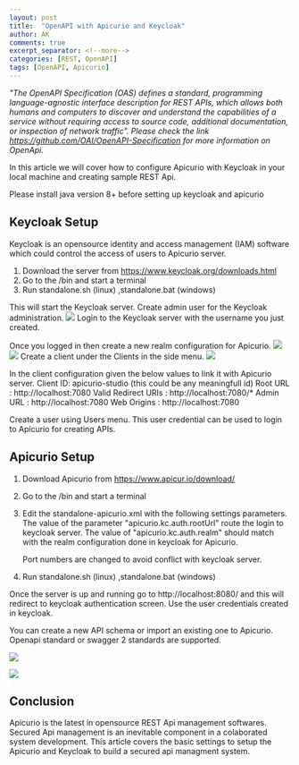 ```yaml
---
layout: post
title:  "OpenAPI with Apicurio and Keycloak"
author: AK
comments: true
excerpt_separator: <!--more-->
categories: [REST, OpenAPI]
tags: [OpenAPI, Apicurio]
---
```


*"The OpenAPI Specification (OAS) defines a standard, programming language-agnostic interface description for REST APIs, which allows both humans and computers to discover and understand the capabilities of a service without requiring access to source code, additional documentation, or inspection of network traffic". Please check the link https://github.com/OAI/OpenAPI-Specification for more information on OpenApi.*

In this article we will cover how to configure Apicurio with Keycloak in your local machine and creating sample REST Api.

<!--more-->

Please install java version 8+ before setting up keycloak and apicurio 

## Keycloak Setup

Keycloak is an opensource identity and access management (IAM) software which could control the access of users to Apicurio server.
1. Download the server from https://www.keycloak.org/downloads.html
2. Go to the <installation folder>/bin and start a terminal
3. Run standalone.sh (linux) ,standalone.bat (windows)

This will start the Keycloak server. Create admin user for the Keycloak administration.
![](/img/apicurio/keycloak-admin.png)
Login to the Keycloak server with the username you just created.

Once you logged in then create a new realm configuration for Apicurio.
![](/img/apicurio/keycloak-createrealm.png)
![](/img/apicurio/keycloak-addrealm.png)
Create a client under the Clients in the side menu. 
![](/img/apicurio/keycloak-addclient.png)

In the client configuration given the below values to link it with Apicurio server.
    Client ID: apicurio-studio (this could be any meaningfull id)
    Root URL : http://localhost:7080
    Valid Redirect URIs : http://localhost:7080/*
    Admin URL : http://localhost:7080
    Web Origins : http://localhost:7080

Create a user using Users menu. This user credential can be used to login to Apicurio for creating APIs.

## Apicurio Setup

1. Download Apicurio from https://www.apicur.io/download/
2. Go to the <installation folder>/bin and start a terminal
3. Edit the standalone-apicurio.xml with the following settings parameters.
    <system-properties>
        <property name="apicurio.kc.auth.rootUrl" value="http://localhost:8080/auth"/>
        <property name="apicurio.kc.auth.realm" value="apicurio"/>
        <property name="apicurio.hub.storage.jdbc.type" value="h2"/>
        <property name="apicurio.hub.storage.jdbc.init" value="true"/>
    </system-properties>
    The value of the parameter "apicurio.kc.auth.rootUrl" route the login to keycloak server. The value of "apicurio.kc.auth.realm" should match with the realm configuration done in keycloak for Apicurio.
    <socket-binding-group name="standard-sockets" default-interface="public" port-offset="${jboss.socket.binding.port-offset:0}">
        <socket-binding name="management-http" interface="management" port="${jboss.management.http.port:9994}"/>
        <socket-binding name="management-https" interface="management" port="${jboss.management.https.port:9996}"/>
        <socket-binding name="ajp" port="${jboss.ajp.port:7009}"/>
        <socket-binding name="http" port="${jboss.http.port:7080}"/>
        <socket-binding name="https" port="${jboss.https.port:7443}"/>
        <socket-binding name="txn-recovery-environment" port="4712"/>
        <socket-binding name="txn-status-manager" port="4713"/>
        <outbound-socket-binding name="mail-smtp">
            <remote-destination host="localhost" port="25"/>
        </outbound-socket-binding>
    </socket-binding-group>

    Port numbers are changed to avoid conflict with keycloak server.

4. Run standalone.sh (linux) ,standalone.bat (windows)
 
Once the server is up and running go to http://localhost:8080/ and this will redirect to keycloak authentication screen. Use the user credentials created in keycloak.

You can create a new API schema or import an existing one to Apicurio. Openapi standard or swagger 2 standards are supported.

![](img/apicurio/create-api.png)

![](img/apicurio/view-api.png)

## Conclusion

Apicurio is the latest in opensource REST Api management softwares. Secured Api management is an inevitable component in a colaborated system development. This article covers the basic settings to setup the Apicurio and Keycloak to build a secured api managment system.

